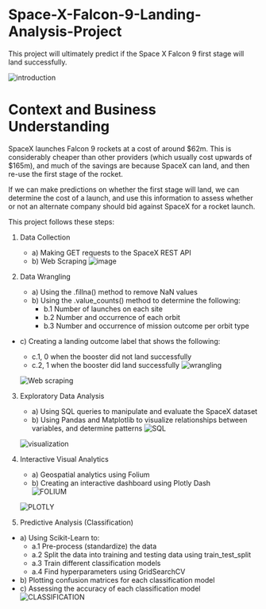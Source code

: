 # Space-X-Falcon-9-Landing-Analysis-Project
This  project will ultimately predict if the Space X Falcon 9 first stage will land successfully.

![introduction](https://user-images.githubusercontent.com/91481737/219335101-423e2631-a5b9-4683-ba89-712619dcb83b.PNG)

# Context and Business Understanding
SpaceX launches Falcon 9 rockets at a cost of around $62m. This is considerably cheaper than other providers (which usually cost upwards of $165m), and much of the savings are because SpaceX can land, and then re-use the first stage of the rocket.

If we can make predictions on whether the first stage will land, we can determine the cost of a launch, and use this information to assess whether or not an alternate company should bid against SpaceX for a rocket launch.

This project follows these steps:
1. Data Collection
   * a) Making GET requests to the SpaceX REST API
   * b) Web Scraping
   ![image](https://user-images.githubusercontent.com/91481737/219337274-d229ae5e-e349-4b65-b3cf-fa67c269609b.png)
   
2. Data Wrangling
   * a) Using the .fillna() method to remove NaN values
   * b) Using the .value_counts() method to determine the following:
      * b.1 Number of launches on each site
      * b.2 Number and occurrence of each orbit
      * b.3 Number and occurrence of mission outcome per orbit type
 * c) Creating a landing outcome label that shows the following:
     * c.1,  0 when the booster did not land successfully
     * c.2,  1 when the booster did land successfully
    ![wrangling](https://user-images.githubusercontent.com/91481737/219338682-48cd1f58-de64-4992-a9af-577b621b4efa.PNG)
     
    ![Web scraping](https://user-images.githubusercontent.com/91481737/219339879-066a3856-e646-4bbb-a978-336ef463eef9.PNG)
      
3. Exploratory Data Analysis
   * a) Using SQL queries to manipulate and evaluate the SpaceX dataset
   * b) Using Pandas and Matplotlib to visualize relationships between variables, and determine patterns 
    ![SQL](https://user-images.githubusercontent.com/91481737/219341235-8c63745f-08f8-4d8d-8ccf-2908015c310d.PNG)
   
    ![visualization](https://user-images.githubusercontent.com/91481737/219341840-7f86f92f-2872-46ed-bddc-6c50e350195f.PNG)
   
4. Interactive Visual Analytics
   * a) Geospatial analytics using Folium
   * b) Creating an interactive dashboard using Plotly Dash  
    ![FOLIUM](https://user-images.githubusercontent.com/91481737/219344387-0959b4b2-5d4c-46d4-834b-0e2fb9a8edbe.PNG)
   
    ![PLOTLY](https://user-images.githubusercontent.com/91481737/219344768-339a9e6e-1c51-4ca6-a18d-af6530b50671.PNG)
   
5. Predictive Analysis (Classification)
 *  a) Using Scikit-Learn to:  
    *  a.1 Pre-process (standardize) the data
    *  a.2 Split the data into training and testing data using train_test_split
    *  a.3 Train different classification models
    *  a.4 Find hyperparameters using GridSearchCV
 *  b) Plotting confusion matrices for each classification model
 *  c) Assessing the accuracy of each classification model   
    ![CLASSIFICATION](https://user-images.githubusercontent.com/91481737/219346038-fe8d830c-4cd4-4dc8-b9d4-376516b7a8fc.PNG)
   
 
   
   
